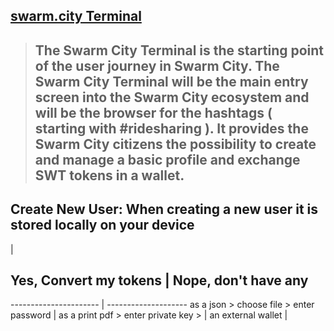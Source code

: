 ## [swarm.city Terminal](https://github.com/swarmcity/sc-terminal/blob/master/README.md)


>## The Swarm City Terminal is the starting point of the user journey in Swarm City. The Swarm City Terminal will be the main entry screen into the Swarm City ecosystem and will be the browser for the hashtags ( starting with #ridesharing ). It provides the Swarm City citizens the possibility to create and manage a basic profile and exchange SWT tokens in a wallet.


## Create New User: When creating a new user it is stored locally on your device

 | 

## Yes, Convert my tokens | Nope, don't have any
---------------------- | --------------------
as a json > choose file > enter password |
as a print pdf > enter private key >   |
an external wallet | 
